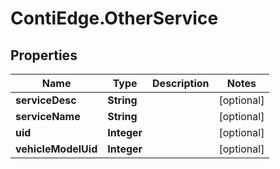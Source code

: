 # ContiEdge.OtherService

## Properties
Name | Type | Description | Notes
------------ | ------------- | ------------- | -------------
**serviceDesc** | **String** |  | [optional] 
**serviceName** | **String** |  | [optional] 
**uid** | **Integer** |  | [optional] 
**vehicleModelUid** | **Integer** |  | [optional] 


